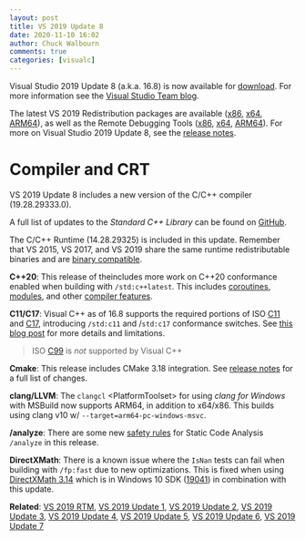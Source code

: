 ```yaml
---
layout: post
title: VS 2019 Update 8
date: 2020-11-10 16:02
author: Chuck Walbourn
comments: true
categories: [visualc]
---
```


Visual Studio 2019 Update 8 (a.k.a. 16.8) is now available for [download](https://visualstudio.microsoft.com/downloads/). For more information see the [Visual Studio Team blog](https://devblogs.microsoft.com/visualstudio/visual-studio-2019-v16-8/).
<!--more-->

The latest VS 2019 Redistribution packages are available ([x86](https://aka.ms/vs/16/release/VC_redist.x86.exe), [x64](https://aka.ms/vs/16/release/VC_redist.x64.exe), [ARM64](https://aka.ms/vs/16/release/VC_redist.arm64.exe)), as well as the Remote Debugging Tools ([x86](https://aka.ms/vs/16/release/RemoteTools.x86ret.enu.exe), [x64](https://aka.ms/vs/16/release/RemoteTools.amd64ret.enu.exe), [ARM64](https://aka.ms/vs/16/release/RemoteTools.arm64ret.enu.exe)). For more on Visual Studio 2019 Update 8, see the [release notes](https://docs.microsoft.com/en-us/visualstudio/releases/2019/release-notes).

<h1>Compiler and CRT</h1>

VS 2019 Update 8 includes a new version of the C/C++ compiler (19.28.29333.0).

A full list of updates to the *Standard C++ Library* can be found on [GitHub](https://github.com/microsoft/STL/wiki/Changelog#vs-2019-168).

The C/C++ Runtime (14.28.29325) is included in this update. Remember that VS 2015, VS 2017, and VS 2019 share the same runtime redistributable binaries and are [binary compatible](https://docs.microsoft.com/en-us/cpp/porting/binary-compat-2015-2017).

<strong>C++20</strong>: This release of theincludes more work on C++20 conformance enabled when building with ``/std:c++latest``. This includes [coroutines](https://devblogs.microsoft.com/cppblog/c-coroutines-in-visual-studio-2019-version-16-8/), [modules](https://devblogs.microsoft.com/cppblog/standard-c20-modules-support-with-msvc-in-visual-studio-2019-version-16-8/), and other [compiler features](https://devblogs.microsoft.com/cppblog/c20-features-in-visual-studio-2019-versions-16-7-and-16-8/).

<strong>C11/C17</strong>: Visual C++ as of 16.8 supports the required portions of ISO [C11](https://en.wikipedia.org/wiki/C11_%28C_standard_revision%29) and [C17](https://en.wikipedia.org/wiki/C17_(C_standard_revision)), introducing ``/std:c11`` and /``std:c17`` conformance switches. See [this blog post](https://devblogs.microsoft.com/cppblog/c11-and-c17-standard-support-arriving-in-msvc/) for more details and limitations.

> ISO [C99](https://en.wikipedia.org/wiki/C99) is *not*  supported by Visual C++

<strong>Cmake</strong>: This release includes CMake 3.18 integration. See [release notes](https://cmake.org/cmake/help/v3.18/release/3.18.html) for a full list of changes.

<strong>clang/LLVM</strong>: The ``clangcl`` &lt;PlatformToolset&gt; for using *clang for Windows* with MSBuild now supports ARM64, in addition to x64/x86. This builds using clang v10 w/ ``--target=arm64-pc-windows-msvc``.

<strong>/analyze</strong>: There are some new [safety rules](https://devblogs.microsoft.com/cppblog/even-more-new-safety-rules-in-c-code-analysis/) for Static Code Analysis ``/analyze`` in this release.

<strong>DirectXMath</strong>: There is a known issue where the <code>IsNan</code> tests can fail when building with <code>/fp:fast</code> due to new optimizations. This is fixed when using [DirectXMath 3.14](https://walbourn.github.io/directxmath-3.14/) which is in Windows 10 SDK ([19041](https://walbourn.github.io/windows-10-may-2020-update-sdk/)) in combination with this update.

<strong>Related</strong>: <a href="https://walbourn.github.io/visual-studio-2019/">VS 2019 RTM</a>, <a href="https://walbourn.github.io/vs-2019-update-1/">VS 2019 Update 1</a>, <a href="https://walbourn.github.io/vs-2019-update-2/">VS 2019 Update 2</a>, <a href="https://walbourn.github.io/vs-2019-update-3/">VS 2019 Update 3</a>, <a href="https://walbourn.github.io/vs-2019-update-4/">VS 2019 Update 4</a>, <a href="https://walbourn.github.io/vs-2019-update-5/">VS 2019 Update 5</a>, <a href="https://walbourn.github.io/vs-2019-update-6/">VS 2019 Update 6</a>, <a href="https://walbourn.github.io/vs-2019-update-7/">VS 2019 Update 7</a>
